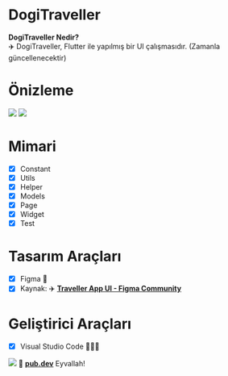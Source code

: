 # DogiTraveller

<b>DogiTraveller Nedir?</b>
<br>
✈️  DogiTraveller, Flutter ile yapılmış bir UI çalışmasıdır.
(Zamanla güncellenecektir)


# Önizleme
![](https://i.hizliresim.com/4223dyk.png)
![](https://i.hizliresim.com/ofeiwfq.png)

# Mimari

- [x] Constant
- [x] Utils
- [x] Helper
- [x] Models
- [x] Page
- [x] Widget
- [x] Test

# Tasarım Araçları

- [x] Figma 🎨
- [x] Kaynak: ✈️ <a href="https://www.figma.com/community/file/1124290582495758496" target="_blank"><b>Traveller App UI - Figma Community</b>
</a>




# Geliştirici Araçları

- [x] Visual Studio Code 👨🏼‍💻

<img src="https://media4.giphy.com/media/EOpZ7XsVfTN2E/giphy.gif" />
💙 <a href="https://pub.dev/" target="_blank"><b>pub.dev</b></a> Eyvallah!
